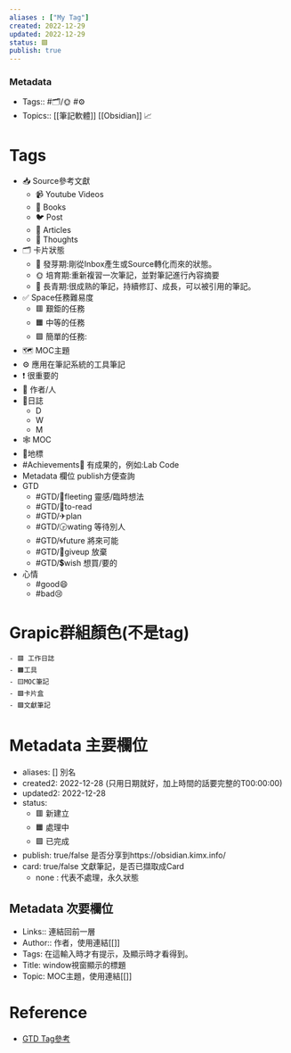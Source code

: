 ```yaml
---
aliases : ["My Tag"]
created: 2022-12-29
updated: 2022-12-29
status: 🟩
publish: true
---
```

### Metadata
- Tags:: #🗂️/🌞 #⚙
- Topics:: [[筆記軟體]] [[Obsidian]]
📈
# Tags
- 📥️ Source參考文獻
	- 📹 Youtube Videos
	- 📖 Books
	- 🐦️ Post
	- 📰️ Articles
	- 💭️ Thoughts
- 🗂️ 卡片狀態
	- 🌱️ 發芽期:剛從Inbox產生或Source轉化而來的狀態。
	- 🌞️ 培育期:重新複習一次筆記，並對筆記進行內容摘要
	- 🌲️ 長青期:很成熟的筆記，持續修訂、成長，可以被引用的筆記。
- ✅️ Space任務難易度
	- 🟥️ 艱鉅的任務
	- 🟧️️ 中等的任務
	- 🟩️️ 簡單的任務:
- 🗺️ MOC主題
- ⚙️ 應用在筆記系統的工具筆記
- ❗️ 很重要的
- 👥️ 作者/人
- 📆日誌
	- D
	- W
	- M
- 🕸️ MOC 
- 📍地標
- #Achievements💝 有成果的，例如:Lab Code
- Metadata 欄位 publish方便查詢
- GTD
	- #GTD/🔅fleeting 靈感/臨時想法
	- #GTD/📖to-read
	- #GTD/✈plan
	- #GTD/🕞wating 等待別人
	- #GTD/🌀future 將來可能
	- #GTD/🚫giveup 放棄
	- #GTD/💲wish 想買/要的
- 心情
	- #good😄
	- #bad😢


# Grapic群組顏色(不是tag)
	- 🟥️ 工作日誌
	- 🟧️工具
	- 🟨️MOC筆記
	- 🟩️️卡片盒
	- 🟪️文獻筆記
# Metadata 主要欄位
- aliases: [] 別名
- created2: 2022-12-28  (只用日期就好，加上時間的話要完整的T00:00:00)
- updated2: 2022-12-28
- status: 
	- 🟥️ 新建立
	- 🟧️️ 處理中
	- 🟩️️ 已完成
- publish: true/false 是否分享到https://obsidian.kimx.info/
- card: true/false 文獻筆記，是否已擷取成Card
	-  none : 代表不處理，永久狀態
## Metadata 次要欄位
- Links:: 連結回前一層
- Author:: 作者，使用連結[[]]
- Tags: 在這輸入時才有提示，及顯示時才看得到。
- Title: window視窗顯示的標題
- Topic: MOC主題，使用連結[[]]

# Reference
- [GTD Tag參考](https://www.playpcesor.com/2021/12/2021evernote-notion-obsidian.html)